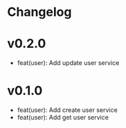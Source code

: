 # Changelog

# v0.2.0
- feat(user): Add update user service

# v0.1.0
- feat(user): Add create user service
- feat(user): Add get user service
